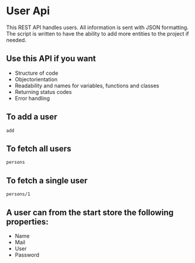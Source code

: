 # User Api

This REST API handles users. All information is sent with JSON formatting. The script is written to have the ability to add more entities to the project if needed.

## Use this API if you want
* Structure of code
* Objectorientation
* Readability and names for variables, functions and classes
* Returning status codes
* Error handling

## To add a user
```add``` 

## To fetch all users
```persons```

## To fetch a single user
```persons/1```

## A user can from the start store the following properties:
* Name
* Mail
* User
* Password
